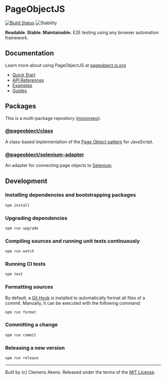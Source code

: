 # PageObjectJS

[![Build Status][badge-travis-image]][badge-travis-link]
![Stability][badge-stability-image]

**Readable. Stable. Maintainable.** E2E testing using any browser automation framework.

## Documentation

Learn more about using PageObjectJS at [pageobject.js.org][docs]

- [Quick Start][docs-quick-start]
- [API References][docs-api-references]
- [Examples][docs-examples]
- [Guides][docs-guides]

## Packages

This is a multi-package repository ([monorepo][monorepo]).

### [@pageobject/class][package-class]

A class-based implementation of the [Page Object pattern][docs-guides-page-object-pattern] for JavaScript.

### [@pageobject/selenium-adapter][package-selenium-adapter]

An adapter for connecting page objects to [Selenium][selenium].

## Development

### Installing dependencies and bootstrapping packages

```sh
npm install
```

### Upgrading dependencies

```sh
npm run upgrade
```

### Compiling sources and running unit tests continuously

```sh
npm run watch
```

### Running CI tests

```sh
npm test
```

### Formatting sources

By default, a [Git Hook][githooks] is installed to automatically format all files of a commit.
Manually, it can be executed with the following command:

```sh
npm run format
```

### Committing a change

```sh
npm run commit
```

### Releasing a new version

```sh
npm run release
```

---
Built by (c) Clemens Akens. Released under the terms of the [MIT License][license].

[badge-stability-image]: https://img.shields.io/badge/stability-unstable-yellow.svg
[badge-travis-image]: https://travis-ci.org/clebert/pageobject.svg?branch=master
[badge-travis-link]: https://travis-ci.org/clebert/pageobject

[docs]: https://clebert.github.io/pageobject/
[docs-api-references]: https://clebert.github.io/pageobject/api-references/
[docs-examples]: https://clebert.github.io/pageobject/examples/
[docs-guides]: https://clebert.github.io/pageobject/guides/
[docs-guides-page-object-pattern]: https://clebert.github.io/pageobject/guides/page-object-pattern.html
[docs-quick-start]: https://clebert.github.io/pageobject/#quick-start

[license]: https://github.com/clebert/pageobject/blob/master/LICENSE

[package-class]: https://github.com/clebert/pageobject/tree/master/@pageobject/class
[package-selenium-adapter]: https://github.com/clebert/pageobject/tree/master/@pageobject/selenium-adapter

[githooks]: https://git-scm.com/docs/githooks
[monorepo]: https://github.com/lerna/lerna#about
[selenium]: http://seleniumhq.github.io/selenium/docs/api/javascript/index.html
